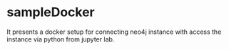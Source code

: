 # sampleDocker
It presents a docker setup for connecting neo4j instance with access the instance via python from jupyter lab.
